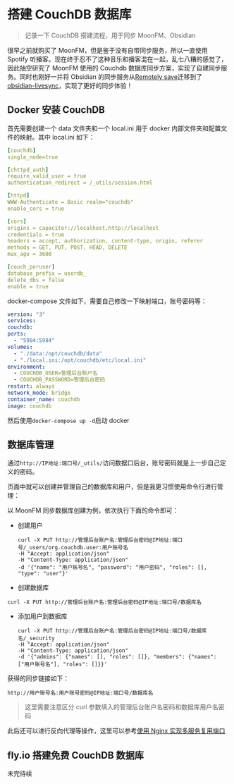 # 搭建 CouchDB 数据库

> 记录一下 CouchDB 搭建流程，用于同步 MoonFM、Obsidian

很早之前就购买了 MoonFM，但是鉴于没有自带同步服务，所以一直使用 Spotify 听播客。现在终于忍不了这种音乐和播客混在一起，乱七八糟的感觉了，因此抽空研究了 MoonFM 使用的 Couchdb 数据库同步方案，实现了自建同步服务。同时也刚好一并将 Obsidian 的同步服务从[Remotely save](https://github.com/remotely-save/remotely-save)迁移到了[obsidian-livesync](https://github.com/vrtmrz/obsidian-livesync)，实现了更好的同步体验！

## Docker 安装 CouchDB

首先需要创建一个 data 文件夹和一个 local.ini 用于 docker 内部文件夹和配置文件的映射。其中 local.ini 如下：

```yaml
[couchdb]
single_node=true

[chttpd_auth]
require_valid_user = true
authentication_redirect = /_utils/session.html

[httpd]
WWW-Authenticate = Basic realm="couchdb"
enable_cors = true

[cors]
origins = capacitor://localhost,http://localhost
credentials = true
headers = accept, authorization, content-type, origin, referer
methods = GET, PUT, POST, HEAD, DELETE
max_age = 3600

[couch_peruser]
database_prefix = userdb_
delete_dbs = false
enable = true

```

docker-compose 文件如下，需要自己修改一下映射端口，账号密码等：

```yaml
version: "3"
services:
couchdb:
ports:
  - "5984:5984"
volumes:
  - "./data:/opt/couchdb/data"
  - "./local.ini:/opt/couchdb/etc/local.ini"
environment:
  - COUCHDB_USER=管理后台账户名
  - COUCHDB_PASSWORD=管理后台密码
restart: always
network_mode: bridge
container_name: couchdb
image: couchdb
```

然后使用`docker-compose up -d`启动 docker

## 数据库管理

通过`http://IP地址:端口号/_utils/`访问数据口后台，账号密码就是上一步自己定义的密码。

页面中就可以创建并管理自己的数据库和用户，但是我更习惯使用命令行进行管理：

以 MoonFM 同步数据库创建为例，依次执行下面的命令即可：

- 创建用户

  ```
  curl -X PUT http://管理后台账户名:管理后台密码@IP地址:端口号/_users/org.couchdb.user:用户账号名
  -H "Accept: application/json"
  -H "Content-Type: application/json"
  -d '{"name": "用户账号名", "password": "用户密码", "roles": [], "type": "user"}'
  ```
- 创建数据库

```
curl -X PUT http://管理后台账户名:管理后台密码@IP地址:端口号/数据库名
```

- 添加用户到数据库

  ```
  curl -X PUT http://管理后台账户名:管理后台密码@IP地址:端口号/数据库名/_security
  -H "Accept: application/json"
  -H "Content-Type: application/json"
  -d '{"admins": {"names": [], "roles": []}, "members": {"names": ["用户账号名"], "roles": []}}'
  ```

获得的同步链接如下：

```
http://用户账号名:用户账号密码@IP地址:端口号/数据库名
```

> 这里需要注意区分 curl 参数填入的管理后台账户名密码和数据库用户名密码

此后还可以进行反向代理等操作，这里可以参考[使用 Nginx 实现多服务复用端口](https://www.techkoala.net/nginx_port_reuse/)

## fly.io 搭建免费 CouchDB 数据库

未完待续

